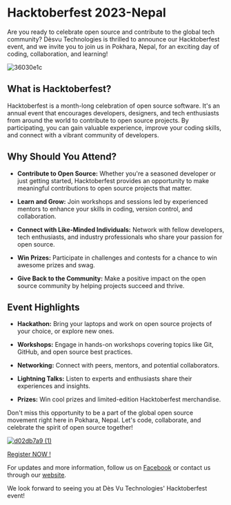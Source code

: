 # Hacktoberfest 2023-Nepal

Are you ready to celebrate open source and contribute to the global tech community? Dèsvu Technologies is thrilled to announce our Hacktoberfest event, and we invite you to join us in Pokhara, Nepal, for an exciting day of coding, collaboration, and learning!

![36030e1c](https://github.com/Des-Vu-Technologies/Hacktober-Fest-2023/assets/59717384/3b692de6-1d40-4015-a66a-9ad4e30bc95e)


## What is Hacktoberfest?

Hacktoberfest is a month-long celebration of open source software. It's an annual event that encourages developers, designers, and tech enthusiasts from around the world to contribute to open source projects. By participating, you can gain valuable experience, improve your coding skills, and connect with a vibrant community of developers.

## Why Should You Attend?

- **Contribute to Open Source:** Whether you're a seasoned developer or just getting started, Hacktoberfest provides an opportunity to make meaningful contributions to open source projects that matter.

- **Learn and Grow:** Join workshops and sessions led by experienced mentors to enhance your skills in coding, version control, and collaboration.

- **Connect with Like-Minded Individuals:** Network with fellow developers, tech enthusiasts, and industry professionals who share your passion for open source.

- **Win Prizes:** Participate in challenges and contests for a chance to win awesome prizes and swag.

- **Give Back to the Community:** Make a positive impact on the open source community by helping projects succeed and thrive.

## Event Highlights

- **Hackathon:** Bring your laptops and work on open source projects of your choice, or explore new ones.

- **Workshops:** Engage in hands-on workshops covering topics like Git, GitHub, and open source best practices.

- **Networking:** Connect with peers, mentors, and potential collaborators.

- **Lightning Talks:** Listen to experts and enthusiasts share their experiences and insights.

- **Prizes:** Win cool prizes and limited-edition Hacktoberfest merchandise.

Don't miss this opportunity to be a part of the global open source movement right here in Pokhara, Nepal. Let's code, collaborate, and celebrate the spirit of open source together!

[![d02db7a9 (1)](https://github.com/Des-Vu-Technologies/Hacktober-Fest-2023/assets/59717384/bd83dd01-dbf9-4121-9da9-67a7c86f1b79)](https://events.mlh.io/events/10516-hacktoberfest-2023-nepal)

[Register NOW !](https://events.mlh.io/events/10516-hacktoberfest-2023-nepal)




For updates and more information, follow us on [Facebook](https://www.facebook.com/DesVuTechnologies) or contact us through our [website](https://desvutech.com/).

We look forward to seeing you at Dès Vu Technologies' Hacktoberfest event!
